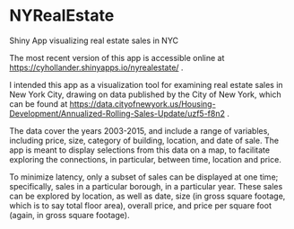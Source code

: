 # NYRealEstate
Shiny App visualizing real estate sales in NYC

The most recent version of this app is accessible online at https://cyhollander.shinyapps.io/nyrealestate/ .

I intended this app as a visualization tool for examining real estate sales in New York City, drawing on data published
by the City of New York, which can be found at 
https://data.cityofnewyork.us/Housing-Development/Annualized-Rolling-Sales-Update/uzf5-f8n2 .

The data cover the years 2003-2015, and include a range of variables, including price, size, category of building, location,
and date of sale. The app is meant to display selections from this data on a map, to facilitate exploring the connections,
in particular, between time, location and price.

To minimize latency, only a subset of sales can be displayed at one time; specifically, sales in a particular borough, in a particular year. These sales can be explored by location, as 
well as date, size (in gross square footage, which is to say total floor area), overall price, and price per square foot 
(again, in gross square footage).

